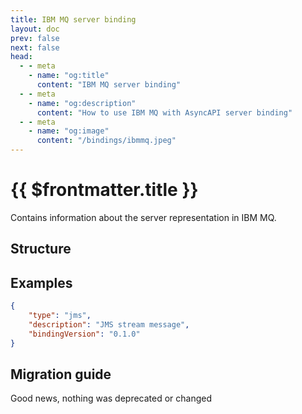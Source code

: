 ```yaml
---
title: IBM MQ server binding
layout: doc
prev: false
next: false
head:
  - - meta
    - name: "og:title"
      content: "IBM MQ server binding"
  - - meta
    - name: "og:description"
      content: "How to use IBM MQ with AsyncAPI server binding"
  - - meta
    - name: "og:image"
      content: "/bindings/ibmmq.jpeg"
---
```


# {{ $frontmatter.title }}

Contains information about the server representation in IBM MQ.

## Structure

<Json url="https://raw.githubusercontent.com/asyncapi/spec-json-schemas/master/bindings/ibmmq/0.1.0/server.json"/>

## Examples

```json
{
    "type": "jms",
    "description": "JMS stream message",
    "bindingVersion": "0.1.0"
}
```

## Migration guide

Good news, nothing was deprecated or changed